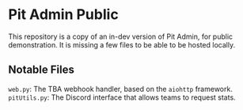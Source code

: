 # Pit Admin Public
This repository is a copy of an in-dev version of Pit Admin, for public
demonstration.
It is missing a few files to be able to be hosted locally.

## Notable Files
``web.py``: The TBA webhook handler, based on the `aiohttp` framework.
``pitUtils.py``: The Discord interface that allows teams to request
stats.